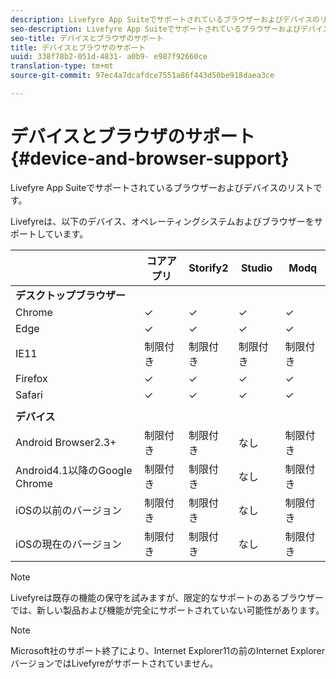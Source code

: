 ```yaml
---
description: Livefyre App Suiteでサポートされているブラウザーおよびデバイスのリストです。
seo-description: Livefyre App Suiteでサポートされているブラウザーおよびデバイスのリストです。
seo-title: デバイスとブラウザのサポート
title: デバイスとブラウザのサポート
uuid: 338f78b2-051d-4831- a0b9- e987f92660ce
translation-type: tm+mt
source-git-commit: 97ec4a7dcafdce7551a86f443d50be918daea3ce

---
```



# デバイスとブラウザのサポート{#device-and-browser-support}

Livefyre App Suiteでサポートされているブラウザーおよびデバイスのリストです。

Livefyreは、以下のデバイス、オペレーティングシステムおよびブラウザーをサポートしています。

|  | コアアプリ | Storify2 | Studio | Modq |
|---|---|---|---|---|
| **デスクトップブラウザー** |  |  |  |  |
| Chrome | ✓ | ✓ | ✓ | ✓ |
| Edge | ✓ | ✓ | ✓ | ✓ |
| IE11 | 制限付き | 制限付き | 制限付き | 制限付き |
| Firefox | ✓ | ✓ | ✓ | ✓ |
| Safari | ✓ | ✓ | ✓ | ✓ |
|  |  |  |  |  |
| **デバイス** |  |  |  |  |
| Android Browser2.3+ | 制限付き | 制限付き | なし | 制限付き |
| Android4.1以降のGoogle Chrome | 制限付き | 制限付き | なし | 制限付き |
| iOSの以前のバージョン | 制限付き | 制限付き | なし | 制限付き |
| iOSの現在のバージョン | 制限付き | 制限付き | なし | 制限付き |

>[!NOTE]
>
>Livefyreは既存の機能の保守を試みますが、限定的なサポートのあるブラウザーでは、新しい製品および機能が完全にサポートされていない可能性があります。

>[!NOTE]
>
>Microsoft社のサポート終了により、Internet Explorer11の前のInternet ExplorerバージョンではLivefyreがサポートされていません。

